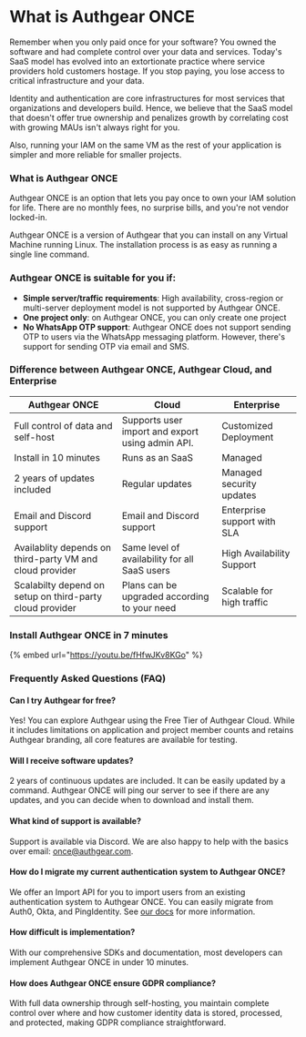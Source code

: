 # What is Authgear ONCE

Remember when you only paid once for your software? You owned the software and had complete control over your data and services. Today's SaaS model has evolved into an extortionate practice where service providers hold customers hostage. If you stop paying, you lose access to critical infrastructure and your data.

Identity and authentication are core infrastructures for most services that organizations and developers build. Hence, we believe that the SaaS model that doesn't offer true ownership and penalizes growth by correlating cost with growing MAUs isn't always right for you.

Also, running your IAM on the same VM as the rest of your application is simpler and more reliable for smaller projects.

### What is Authgear ONCE

Authgear ONCE is an option that lets you pay once to own your IAM solution for life. There are no monthly fees, no surprise bills, and you're not vendor locked-in.

Authgear ONCE is a version of Authgear that you can install on any Virtual Machine running Linux. The installation process is as easy as running a single line command.

### Authgear ONCE is suitable for you if:

* **Simple server/traffic requirements**: High availability, cross-region or multi-server deployment model is not supported by Authgear ONCE.
* **One project only**: on Authgear ONCE, you can only create one project
* **No WhatsApp OTP support**: Authgear ONCE does not support sending OTP to users via the WhatsApp messaging platform. However, there's support for sending OTP via email and SMS.

### Difference between Authgear ONCE, Authgear Cloud, and Enterprise

| Authgear ONCE                                            | Cloud                                            | Enterprise                  |
| -------------------------------------------------------- | ------------------------------------------------ | --------------------------- |
| Full control of data and self-host                       | Supports user import and export using admin API. | Customized Deployment       |
| Install in 10 minutes                                    | Runs as an SaaS                                  | Managed                     |
| 2 years of updates included                              | Regular updates                                  | Managed security updates    |
| Email and Discord support                                | Email and Discord support                        | Enterprise support with SLA |
| Availablity depends on third-party VM and cloud provider | Same level of availability for all SaaS users    | High Availability Support   |
| Scalabilty depend on setup on third-party cloud provider | Plans can be upgraded according to your need     | Scalable for high traffic   |

### Install Authgear ONCE in 7 minutes

{% embed url="https://youtu.be/fHfwJKv8KGo" %}

### Frequently Asked Questions (FAQ)

#### Can I try Authgear for free?

Yes! You can explore Authgear using the Free Tier of Authgear Cloud. While it includes limitations on application and project member counts and retains Authgear branding, all core features are available for testing.

#### Will I receive software updates?

2 years of continuous updates are included. It can be easily updated by a command. Authgear ONCE will ping our server to see if there are any updates, and you can decide when to download and install them.

#### What kind of support is available?

Support is available via Discord. We are also happy to help with the basics over email: [once@authgear.com](mailto:once@authgear.com).

#### How do I migrate my current authentication system to Authgear ONCE?

We offer an Import API for you to import users from an existing authentication system to Authgear ONCE. You can easily migrate from Auth0, Okta, and PingIdentity. See [our docs](../migration/) for more information.

#### How difficult is implementation?

With our comprehensive SDKs and documentation, most developers can implement Authgear ONCE in under 10 minutes.

#### How does Authgear ONCE ensure GDPR compliance?

With full data ownership through self-hosting, you maintain complete control over where and how customer identity data is stored, processed, and protected, making GDPR compliance straightforward.
